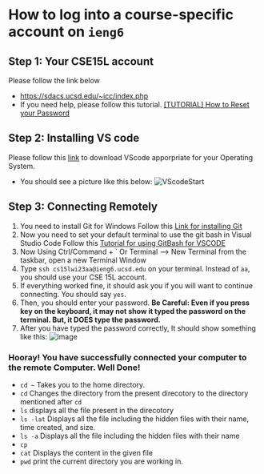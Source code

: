 # How to log into a course-specific account on `ieng6`

## Step 1: Your CSE15L account
  Please follow the link below
  * https://sdacs.ucsd.edu/~icc/index.php
  * If you need help, please follow this tutorial. [[TUTORIAL] How to Reset your Password](https://docs.google.com/document/d/1hs7CyQeh-MdUfM9uv99i8tqfneos6Y8bDU0uhn1wqho/edit)
## Step 2: Installing VS code
  Please follow this [link](https://code.visualstudio.com/) to download VScode apporpriate for your Operating System.
  * You should see a picture like this below:
    ![VScodeStart](https://user-images.githubusercontent.com/122571122/212420079-e26722fa-de64-49cb-9de8-86e154e0704d.png)
## Step 3: Connecting Remotely
  1. You need to install Git for Windows
     Follow this [Link for installing Git](https://gitforwindows.org/)
  2. Now you need to set your default terminal to use the git bash in Visual Studio Code
     Follow this [Tutorial for using GitBash for VSCODE](https://stackoverflow.com/a/50527994)
  3. Now Using Ctrl/Command + \` Or Terminal --> New Terminal from the taskbar, open a new Terminal Window
  4. Type `ssh cs15lwi23aa@ieng6.ucsd.edu` on your terminal. Instead of `aa`, you should use your CSE 15L account.
  5. If everything worked fine, it should ask you if you will want to continue connecting. You should say `yes`.
  6. Then, you should enter your password. **Be Careful: Even if you press key on the keyboard, it may not show it typed the password on the terminal. But, it DOES type the password.**
  7. After you have typed the password correctly, It should show something like this:
      ![image](https://user-images.githubusercontent.com/122571122/212422517-890edc73-f7c6-495e-ac54-c11b5e3043a4.png)
  ### Hooray! You have successfully connected your computer to the remote Computer. Well Done!
  * `cd ~`
     Takes you to the home directory.  
  * `cd`
     Changes the directory from the present direcotory to the directory mentioned after `cd`
  * `ls`
     displays all the file present in the direcotory 
  * `ls -lat`
     Displays all the file including the hidden files with their name, time created, and size.
  * `ls -a`
      Displays all the file including the hidden files with their name
  * `cp`
  * `cat`
      Displays the content in the given file
  * `pwd`
      print the current directory you are working in.    
  

 
    
